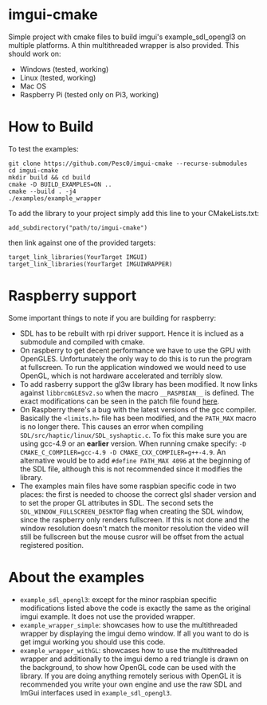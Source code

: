 # imgui-cmake

Simple project with cmake files to build imgui's example_sdl_opengl3 on multiple platforms. A thin multithreaded wrapper is also provided. This should work on:
- Windows (tested, working)
- Linux (tested, working)
- Mac OS
- Raspberry Pi (tested only on Pi3, working)

# How to Build

To test the examples:
```
git clone https://github.com/Pesc0/imgui-cmake --recurse-submodules
cd imgui-cmake
mkdir build && cd build
cmake -D BUILD_EXAMPLES=ON ..
cmake --build . -j4
./examples/example_wrapper
```

To add the library to your project simply add this line to your CMakeLists.txt: 
```
add_subdirectory("path/to/imgui-cmake")
```
then link against one of the provided targets: 
```
target_link_libraries(YourTarget IMGUI) 
target_link_libraries(YourTarget IMGUIWRAPPER)
```

# Raspberry support

Some important things to note if you are building for raspberry:
- SDL has to be rebuilt with rpi driver support. Hence it is inclued as a submodule and compiled with cmake.
- On raspberry to get decent performance we have to use the GPU with OpenGLES. Unfortunately the only way to do this is to run the program at fullscreen. 
To run the application windowed we would need to use OpenGL, which is not hardware accelerated and terribly slow.
- To add rasberry support the gl3w library has been modified. It now links against `libbrcmGLESv2.so` when the macro `__RASPBIAN__` is defined.
The exact modifications can be seen in the patch file found [here](https://github.com/ocornut/imgui/issues/2822#issuecomment-573319787).
- On Raspberry there's a bug with the latest versions of the gcc compiler. Basically the `<limits.h>` file has been modified, and the `PATH_MAX` macro is no longer there. 
This causes an error when compiling `SDL/src/haptic/linux/SDL_syshaptic.c`. To fix this make sure you are using gcc-4.9 or an **earlier** version. When running cmake specify: `-D CMAKE_C_COMPILER=gcc-4.9 -D CMAKE_CXX_COMPILER=g++-4.9`. An alternative would be to add `#define PATH_MAX 4096` at the beginning of the SDL file, although this is not recommended since it modifies the library.
- The examples main files have some raspbian specific code in two places: the first is needed to choose the correct glsl shader version and to set the proper GL attributes in SDL. The second sets the `SDL_WINDOW_FULLSCREEN_DESKTOP` flag when creating the SDL window, since the raspberry only renders fullscreen. If this is not done and the window resolution doesn't match the monitor resolution the video will still be fullscreen but the mouse cusror will be offset from the actual registered position.

# About the examples

- `example_sdl_opengl3`: except for the minor raspbian specific modifications listed above the code is exactly the same as the original imgui example. It does not use the provided wrapper.
- `example_wrapper_simple`: showcases how to use the multithreaded wrapper by displaying the imgui demo window. If all you want to do is get imgui working you should use this code.
- `example_wrapper_withGL`: showcases how to use the multithreaded wrapper and additionally to the imgui demo a red triangle is drawn on the background, to show how OpenGL code can be used with the library. If you are doing anything remotely serious with OpenGL it is recommended you write your own engine and use the raw SDL and ImGui interfaces used in `example_sdl_opengl3`.